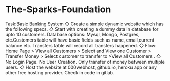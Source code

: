 # The-Sparks-Foundation
Task:Basic Banking System
◇ Create a simple dynamic website which has the following specs.
◇ Start with creating a dummy data in database for upto 10 customers. Database options: Mysql, Mongo, Postgres, etc.Customers table will have basic fields such as     name, email,current balance etc. Transfers table will record all transfers happened.
◇ Flow: Home Page > View all Customers > Select and View one Customer > Transfer Money > Select customer to transfer to >View all Customers .
◇ No Login Page. No User Creation. Only transfer of money between multiple users.
◇ Host the website at 000webhost, github.io, heroku app or any other free hosting provider. Check in code in gitlab.
